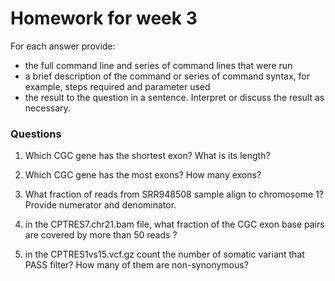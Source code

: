 # Homework for week 3

For each answer provide: 
* the full command line and series of command lines that were run
* a brief description of the command or series of command syntax, for example, steps required and parameter used
* the result to the question in a sentence. Interpret or discuss the result as necessary. 


### Questions

1. Which CGC gene has the shortest exon? What is its length? 

2. Which CGC gene has the most exons? How many exons?

3. What fraction of reads from SRR948508 sample align to chromosome 1? Provide numerator and denominator.  

4. in the CPTRES7.chr21.bam file, what fraction of the CGC exon base pairs are covered by more than 50 reads ?

5. in the CPTRES1vs15.vcf.gz count the number of somatic variant that PASS filter? How many of them are non-synonymous?  
